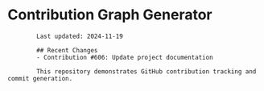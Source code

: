 # Contribution Graph Generator
            
            Last updated: 2024-11-19
            
            ## Recent Changes
            - Contribution #606: Update project documentation
            
            This repository demonstrates GitHub contribution tracking and commit generation.
        